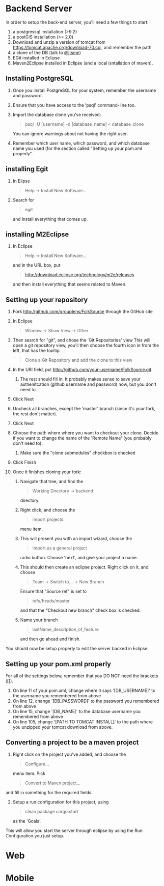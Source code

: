 # Backend Server
In order to setup the back-end server, you'll need a few things to start:

1. a postgressql installation (>9.2)
2. a postGIS installation (>= 2.0)
3. Download and unzip a version of tomcat from https://tomcat.apache.org/download-70.cgi, and remember the path
4. a clone of the DB (talk to [@jtsmn](https://github.com/jtsmn))
5. EGit installed in Eclipse
6. Maven2Eclipse installed in Eclipse (and a local isntallation of maven).

## Installing PostgreSQL

1. Once you install PostgreSQL for your system, remember the username and
   password.
2. Ensure that you have access to the 'psql' command-line too.
3. Import the database clone you've received:

	> psql -U [username] -d [database_name] < database_clone

	You can ignore warnings about not having the right user.

4. Remember which user name, which password, and which database name you used
   (for the section called "Setting up your pom.xml properly". 

## installing Egit
1. In Elipse

	> Help -> Install New Software...

2. Search for 

	> egit

	and install everything that comes up.

## installing M2Eclipse
1. In Eclipse

	> Help -> Install New Software...

	and in the URL box, put 

	> http://download.eclipse.org/technology/m2e/releases
	
	and then install everything that seems related to Maven.
	
## Setting up your repository
1. Fork http://github.com/grouplens/FolkSource through the GitHub site
2. In Eclipse

	> Window -> Show View -> Other

3. Then search for "git", and chose the 'Git Repositories' view
	This will open a git repository view, you'll then choose the fourth icon in from
	the left, that has the tooltip

	> Clone a Git Repository and add the clone to this view

4. In the URI field, put http://github.com/your-username/FolkSource.git. 
	1. The rest should fill in. It probably makes sense to save your authenitcation (github username and password) now, but you don't need to. 
5. Click Next
6. Uncheck all branches, except the 'master' branch (since it's your fork, the rest don't matter). 
7. Click Next
8. Choose the path where where you want to checkout your clone. Decide if you
	want to change the name of the 'Remote Name' (you probably don't need to).
	1. Make sure the "clone submodules" checkbox is checked
9. Click Finish
10. Once it finishes cloning your fork:
	1. Navigate that tree, and find the

		> Working Directory -> backend 

		directory. 

	2. Right click, and choose the

		> Import projects

		menu item.

	3. This will present you with an import wizard, choose the

		> Import as a general project

		radio button. Choose 'next', and give your project a name.

	4. This should then create an eclipse project. Right click on it, and choose

		> Team -> Switch to... -> New Branch

		Ensure that "Source ref" is set to 

		> refs/heads/master

		and that the "Checkout new branch" check box is checked.

	5. Name your branch

		> lastName_description_of_feature

		and then go ahead and finish. 

You should now be setup properly to edit the server backed in Eclipse.

## Setting up your pom.xml properly
For all of the settings below, remember that you DO NOT need the brackets ([]). 

1. On line 11 of your pom.xml, change where it says '[DB_USERNAME]' to the
   username you remembered from above
2. On line 12, change '[DB_PASSWORD]' to the password you remembered from above
3. On line 15, change '[DB_NAME]' to the database username you remembered from
   above
4. On line 105, change '[PATH TO TOMCAT INSTALL]' to the path where you unzipped
   your tomcat download from above. 

## Converting a project to be a maven project
1. Right click on the project you've added, and choose the 

	> Configure...

	menu item. Pick 

	> Convert to Maven project...

and fill in something for the required fields. 

2. Setup a run configuration for this project, using

	> clean package cargo:start

	as the 'Goals'.

This will allow you start the server through eclipse by using the Run
Configuration you just setup.

# Web

# Mobile

